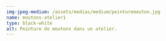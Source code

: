 ```yaml
---
img-jpeg-medium: /assets/medias/medium/peinturemouton.jpg
name: moutons-atelier1
type: black-white
alt: Peinture de moutons dans un atelier.
---
```


